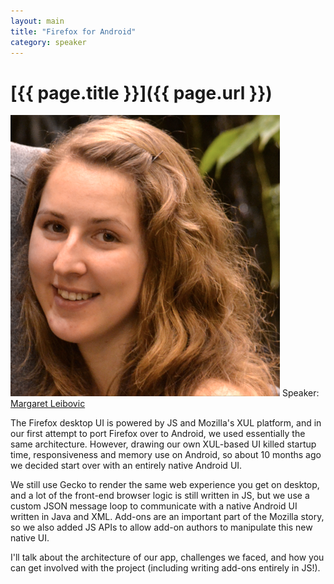 ```yaml
---
layout: main
title: "Firefox for Android"
category: speaker
---
```


# [{{ page.title }}]({{ page.url }})

<a href="http://blog.margaretleibovic.com/"><img src="/images/margaret-leibovic.png" class="speaker" alt="Margaret Leibovic"></a>
Speaker: <a href="http://blog.margaretleibovic.com/">Margaret Leibovic</a>

The Firefox desktop UI is powered by JS and Mozilla's XUL platform, and in our first attempt to port Firefox over to Android, we used essentially the same architecture. However, drawing our own XUL-based UI killed startup time, responsiveness and memory use on Android, so about 10 months ago we decided start over with an entirely native Android UI.

We still use Gecko to render the same web experience you get on desktop, and a lot of the front-end browser logic is still written in JS, but we use a custom JSON message loop to communicate with a native Android UI written in Java and XML. Add-ons are an important part of the Mozilla story, so we also added JS APIs to allow add-on authors to manipulate this new native UI.

I'll talk about the architecture of our app, challenges we faced, and how you can get involved with the project (including writing add-ons entirely in JS!).
